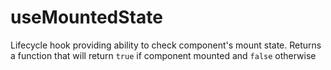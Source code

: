 # useMountedState

Lifecycle hook providing ability to check component's mount state.
Returns a function that will return `true` if component mounted and `false` otherwise
